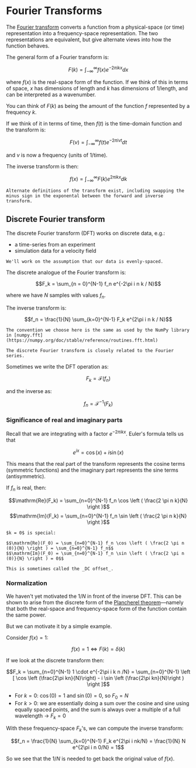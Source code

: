 # Fourier Transforms

The [Fourier transform](https://en.wikipedia.org/wiki/Fourier_transform) converts a function from a physical-space (or time) representation
into a frequency-space representation.  The two representations are equivalent, but give
alternate views into how the function behaves.

The general form of a Fourier transform is:

$$F(k) = \int_{-\infty}^{\infty} f(x) e^{-2\pi i k x} dx$$

where $f(x)$ is the real-space form of the function.
If we think of this in terms of space, $x$ has dimensions of length and $k$ has dimensions of 1/length, and can be interpreted as a wavenumber.

You can think of $F(k)$ as being the amount of the function $f$ represented by a frequency $k$.

If we think of it in terms of time, then $f(t)$ is the time-domain function and the transform is:

$$F(\nu) = \int_{-\infty}^{\infty} f(t) e^{-2\pi i \nu t} dt$$

and $\nu$ is now a frequency (units of 1/time).

The inverse transform is then:

$$f(x) = \int_{-\infty}^\infty F(k) e^{2\pi ikx} dk$$

```{note}
Alternate definitions of the transform exist, including swapping the minus sign in the exponental between the forward and inverse transform.
```

## Discrete Fourier transform

The discrete Fourier transform (DFT) works on discrete data, e.g.:

* a time-series from an experiment
* simulation data for a velocity field

```{important}
We'll work on the assumption that our data is evenly-spaced.
```

The discrete analogue of the Fourier transform is:

$$F_k = \sum_{n = 0}^{N-1} f_n e^{-2\pi i n k / N}$$

where we have $N$ samples with values $f_n$.

The inverse transform is:

$$f_n = \frac{1}{N} \sum_{k=0}^{N-1} F_k e^{2\pi i n k / N}$$

```{note}
The convention we choose here is the same as used by the NumPy library in [numpy.fft](https://numpy.org/doc/stable/reference/routines.fft.html)
```

```{note}
The discrete Fourier transform is closely related to the Fourier series.
```

Sometimes we write the DFT operation as:

$$F_k = \mathcal{F}(f_n)$$

and the inverse as:

$$f_n = \mathcal{F}^{-1}(F_k)$$

### Significance of real and imaginary parts

Recall that we are integrating with a factor $e^{-2\pi i k x}$.  Euler's formula
tells us that

$$e^{ix} = \cos(x) + i \sin(x)$$

This means that the real part of the transform represents the cosine terms (symmetric functions) and the imaginary part represents the sine terms (antisymmetric).

If $f_n$ is real, then:

$$\mathrm{Re}(F_k) = \sum_{n=0}^{N-1} f_n \cos \left ( \frac{2 \pi n k}{N} \right )$$
$$\mathrm{Im}(F_k) = \sum_{n=0}^{N-1} f_n \sin \left ( \frac{2 \pi n k}{N} \right )$$


```{note}
$k = 0$ is special:

$$\mathrm{Re}(F_0) = \sum_{n=0}^{N-1} f_n \cos \left ( \frac{2 \pi n (0)}{N} \right ) = \sum_{n=0}^{N-1} f_n$$
$$\mathrm{Im}(F_0) = \sum_{n=0}^{N-1} f_n \sin \left ( \frac{2 \pi n (0)}{N} \right ) = 0$$

This is sometimes called the _DC offset_.

```

### Normalization

We haven't yet motivated the $1/N$ in front of the inverse DFT.  This can be shown to arise
from the discrete form of the [Plancherel theorem](https://en.wikipedia.org/wiki/Plancherel_theorem)&mdash;namely that both the real-space
and frequency-space form of the function contain the same power.

But we can motivate it by a simple example.

Consider $f(x) = 1$:

$$ f(x) = 1 \Longleftrightarrow F(k) = \delta(k)$$

If we look at the discrete transform then:

$$F_k = \sum_{n=0}^{N-1} 1 \cdot e^{-2\pi i k n /N}
= \sum_{n=0}^{N-1} \left [ \cos \left (\frac{2\pi kn}{N}\right) - i \sin \left (\frac{2\pi kn}{N}\right ) \right ]$$

* For $k = 0$: $\cos(0) = 1$ and $\sin(0) = 0$, so $F_0 = N$
* For $k > 0$: we are essentially doing a sum over the cosine and sine using equally spaced points, and the sum is always over a multiple of a full wavelength $\rightarrow$ $F_k = 0$

With these frequency-space $F_k$'s, we can compute the inverse transform:

$$f_n = \frac{1}{N} \sum_{k=0}^{N-1} F_k e^{2\pi i nk/N}
 = \frac{1}{N} N e^{2\pi i n 0/N} = 1$$

So we see that the $1/N$ is needed to get back the original value of $f(x)$.